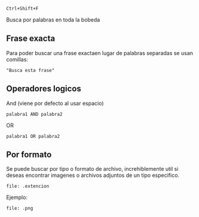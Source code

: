 ~~~
Ctrl+Shift+F
~~~

Busca por palabras en toda la bobeda

## Frase exacta

Para poder buscar una frase exactaen lugar de palabras separadas se usan comillas:

~~~
"Busca esta frase"
~~~


## Operadores logicos

And (viene por defecto al usar espacio)

~~~
palabra1 AND palabra2
~~~

OR

~~~
palabra1 OR palabra2
~~~

## Por formato

Se puede buscar por tipo o formato de archivo, increhiblemente util si deseas encontrar imagenes o archivos adjuntos de un tipo especifico.

~~~
file: .extencion
~~~
Ejemplo:
~~~
file: .png
~~~
